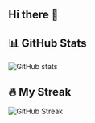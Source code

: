 ## Hi there 👋

## 📊 GitHub Stats
![GitHub stats](https://github-readme-stats.vercel.app/api?username=KamilMrowka&show_icons=true&theme=radical)

## 🔥 My Streak
![GitHub Streak](https://github-readme-streak-stats.herokuapp.com/?user=KamilMrowka&theme=dark)

<!--
**KamilMrowka/KamilMrowka** is a ✨ _special_ ✨ repository because its `README.md` (this file) appears on your GitHub profile.

Here are some ideas to get you started:

- 🔭 I’m currently working on ...
- 🌱 I’m currently learning ...
- 👯 I’m looking to collaborate on ...
- 🤔 I’m looking for help with ...
- 💬 Ask me about ...
- 📫 How to reach me: ...
- 😄 Pronouns: ...
- ⚡ Fun fact: ...
-->
